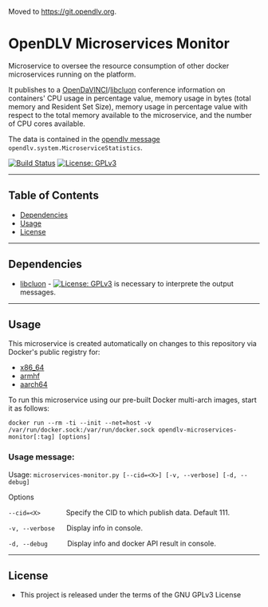 Moved to https://git.opendlv.org.

# OpenDLV Microservices Monitor

Microservice to oversee the resource consumption of other docker microservices running on the platform. 

It publishes to a [OpenDaVINCI](https://github.com/se-research/OpenDaVINCI)/[libcluon](https://github.com/chrberger/libcluon) conference information on containers' CPU usage in percentage value, memory usage in bytes (total memory and Resident Set Size), memory usage in percentage value with respect to the total memory available to the microservice, and the number of CPU cores available. 

The data is contained in the [opendlv message](https://github.com/chalmers-revere/opendlv.standard-message-set) `opendlv.system.MicroserviceStatistics`.

[![Build Status](https://travis-ci.org/chalmers-revere/opendlv-microservices-monitor.svg?branch=master)](https://travis-ci.org/chalmers-revere/opendlv-microservices-monitor) [![License: GPLv3](https://img.shields.io/badge/license-GPL--3-blue.svg
)](https://www.gnu.org/licenses/gpl-3.0.txt)

---

## Table of Contents
* [Dependencies](#dependencies)
* [Usage](#usage)
* [License](#license)

---
## Dependencies

* [libcluon](https://github.com/chrberger/libcluon) - [![License: GPLv3](https://img.shields.io/badge/license-GPL--3-blue.svg
)](https://www.gnu.org/licenses/gpl-3.0.txt) is necessary to interprete the output messages.

---

## Usage

This microservice is created automatically on changes to this repository via Docker's public registry for:
* [x86_64](https://hub.docker.com/r/chalmersrevere/opendlv-microservices-monitor-amd64/tags/)
* [armhf](https://hub.docker.com/r/chalmersrevere/opendlv-microservices-monitor-armhf/tags/)
* [aarch64](https://hub.docker.com/r/chalmersrevere/opendlv-microservices-monitor-aarch64/tags/)

To run this microservice using our pre-built Docker multi-arch images, start it as follows:

`docker run --rm -ti --init --net=host -v /var/run/docker.sock:/var/run/docker.sock opendlv-microservices-monitor[:tag] [options]`

### Usage message:

Usage: `microservices-monitor.py [--cid=<X>] [-v, --verbose] [-d, --debug]`

Options

`--cid=<X>`&nbsp;&nbsp;&nbsp;&nbsp;&nbsp;&nbsp;&nbsp;&nbsp;&nbsp;&nbsp;&nbsp;&nbsp;&nbsp;Specify the CID to which publish data. Default 111.

`-v, --verbose`&nbsp;&nbsp;&nbsp;&nbsp;&nbsp;&nbsp;Display info in console.

`-d, --debug`&nbsp;&nbsp;&nbsp;&nbsp;&nbsp;&nbsp;&nbsp;&nbsp;&nbsp;&nbsp;Display info and docker API result in console.

---
## License

* This project is released under the terms of the GNU GPLv3 License
